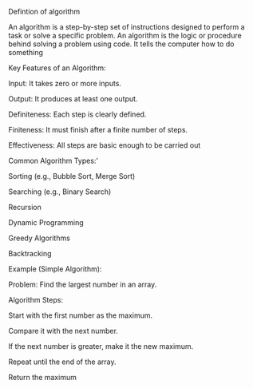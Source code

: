 
Defintion of algorithm


An algorithm is a step-by-step set of instructions designed to perform a task or solve a specific problem.
An algorithm is the logic or procedure behind solving a problem using code. It tells the computer how to do something




Key Features of an Algorithm:


Input: It takes zero or more inputs.

Output: It produces at least one output.

Definiteness: Each step is clearly defined.

Finiteness: It must finish after a finite number of steps.

Effectiveness: All steps are basic enough to be carried out

 
 
 Common Algorithm Types:'

 
Sorting (e.g., Bubble Sort, Merge Sort)

Searching (e.g., Binary Search)

Recursion

Dynamic Programming

Greedy Algorithms

Backtracking



 Example (Simple Algorithm):

 
Problem: Find the largest number in an array.

Algorithm Steps:

Start with the first number as the maximum.

Compare it with the next number.

If the next number is greater, make it the new maximum.

Repeat until the end of the array.

Return the maximum
